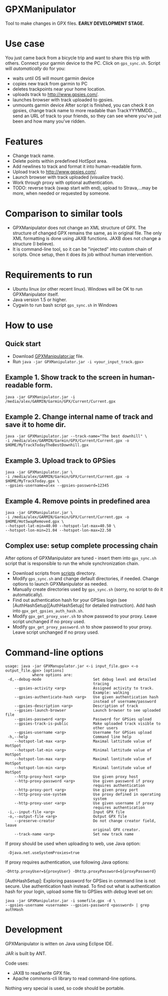 # GPXManipulator
Tool to make changes in GPX files.
**EARLY DEVELOPMENT STAGE.**

# Use case
You just came back from a bicycle trip and want to share this trip with others. Connect your garmin device to the PC. Click on `gps_sync.sh`. Script will _automatically_ do for you:
* waits until OS will mount garmin device
* copies new track from garmin to PC
* deletes trackpoints near your home location.
* uploads track to http://www.gpsies.com/.
* launches browser with track uploaded to gpsies.
* unmounts garmin device
After script is finished, you can check it on gpsies, change track name to more readable than TrackYYYMMDD..., send an URL of track to your friends, so they can see where you've just been and how many you've ridden.

# Features
* Change track name.
* Delete points within predefined HotSpot area.
* Add newlines to track and format it into human-readable form.
* Upload track to http://www.gpsies.com/.
* Launch browser with track uploaded (visualize track).
* Work through proxy with optional authentication.
* TODO: reverse track (swap start with end), upload to Strava,...may be more, when needed or requested by someone. 

# Comparison to similar tools
* GPXManipulator does not change an XML structure of GPX. The structure of changed GPX remains the same, as in original file.
The only XML formatting is done using JAXB functions. JAXB does not change a structure (I believe).
* It is command-line tool, so it can be "injected" into custom chain of scripts. Once setup, then it does its job without human intervention.

# Requirements to run
* Ubuntu linux (or other recent linux). Windows will be OK to run GPXManipulator itself.
* Java version 1.5 or higher.
* Cygwin to run bash script `gps_sync.sh` in Windows

# How to use
## Quick start
* Download [GPXManipulator.jar](http://github.com/LehValensa/GPXManipulator/blob/master/build/GPXManipulator.jar) file.
* Run `java -jar GPXManipulator.jar -i <your_input_track.gpx>`

## Example 1. Show track to the screen in human-readable form.
    java -jar GPXManipulator.jar -i /media/alex/GARMIN/Garmin/GPX/Current/Current.gpx

## Example 2. Change internal name of track and save it to home dir.
    java -jar GPXManipulator.jar --track-name="The best downhill" \
    -i /media/alex/GARMIN/Garmin/GPX/Current/Current.gpx -o $HOME/MyTrackTodayTheBestDownhill.gpx

## Example 3. Upload track to GPSies
    java -jar GPXManipulator.jar \
    -i /media/alex/GARMIN/Garmin/GPX/Current/Current.gpx -o $HOME/MyTrackToday.gpx \
    --gpsies-username=alex --gpsies-password=12345

## Example 4. Remove points in predefined area
    java -jar GPXManipulator.jar \
    -i /media/alex/GARMIN/Garmin/GPX/Current/Current.gpx -o $HOME/HotSwapRemoved.gpx \
    --hotspot-lat-min=40.00 --hotspot-lat-max=40.50 \
    --hotspot-lon-min=21.04 --hotspot-lon-max=22.50

## Complex use: setup complete processing chain
After options of GPXManipulator are tuned - insert them into `gps_sync.sh` script that is responsible to run the whole synchronization chain.

* Download scripts from [scripts](http://github.com/LehValensa/GPXManipulator/blob/master/scripts) directory.
* Modify `gps_sync.sh` and change default directories, if needed. Change options to launch GPXManipulator as needed.
* Manually create directories used by `gps_sync.sh` (sorry, no script to do it automatically).
* Find out authentication hash for your GPSies login (see [AuthHashSetup][AuthHashSetup] for detailed instruction). Add hash into `gpx_get_gpsies_auth_hash.sh`.
* Modify `gpx_get_proxy_user.sh` to show passwod to your proxy. Leave script unchanged if no proxy used.
* Modify `gpx_get_proxy_password.sh` to show passwod to your proxy. Leave script unchanged if no proxy used.

# Command-line options
	usage: java -jar GPXManupulator.jar <-i input_file.gpx> <-o output_file.gpx> [options]
	            where options are:
	 -d,--debug-mode                       Set debug level and detailed
	                                       tracing
	    --gpsies-activity <arg>            Assigned activity to track.
	                                       Example: walking
	    --gpsies-authenticate-hash <arg>   Use given authentication hash
	                                       instead of username/password
	    --gpsies-description <arg>         Description of track
	    --gpsies-launch-browser            Launch browser to see uploaded file
	    --gpsies-password <arg>            Password for GPSies upload
	    --gpsies-track-is-public           Make uploaded track visible to
	                                       other users
	    --gpsies-username <arg>            Username for GPSies upload
	 -h,--help                             Command line help
	    --hotspot-lat-max <arg>            Maximal lattitude value of HotSpot
	    --hotspot-lat-min <arg>            Minimal lattitude value of HotSpot
	    --hotspot-lon-max <arg>            Maximal lontitude value of HotSpot
	    --hotspot-lon-min <arg>            Minimal lontitude value of HotSpot
	    --http-proxy-host <arg>            Use given proxy host
	    --http-proxy-password <arg>        Use given password if proxy
	                                       requires authentication
	    --http-proxy-port <arg>            Use given proxy port
	    --http-proxy-use-system            Use proxy defined in operating
	                                       system
	    --http-proxy-user <arg>            Use given username if proxy
	                                       requires authentication
	 -i,--input-file <arg>                 Input GPX file
	 -o,--output-file <arg>                Output GPX file
	    --preserve-creator                 Do not change creator field, leave
	                                       original GPX creator.
	    --track-name <arg>                 Set new track name

If proxy should be used when uploading to web, use Java option:

     -Djava.net.useSystemProxies=true

If proxy requires authentication, use following Java options:

	-Dhttp.proxyUser=${proxyUser} -Dhttp.proxyPassword=${proxyPassword}

[AuthHashSetup]: Exploring password for GPSies in command line is not secure. Use authentication hash instead. To find out what is authentication hash for your login, upload some file to GPSies with *debug* level set on:

	java -jar GPXManipulator.jar -i somefile.gpx -d \
	--gpsies-username <username> --gpsies-password <password> | grep authHash 
 
# Development
GPXManipulator is witten on Java using Eclipse IDE.

JAR is built by ANT.

Code uses:

* JAXB to read/write GPX file.
* Apache commons-cli library to read command-line options.

Nothing very special is used, so code should be portable.
